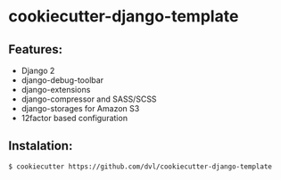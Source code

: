 # cookiecutter-django-template

## Features:

* Django 2
* django-debug-toolbar
* django-extensions
* django-compressor and SASS/SCSS
* django-storages for Amazon S3
* 12factor based configuration

## Instalation:

    $ cookiecutter https://github.com/dvl/cookiecutter-django-template
